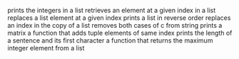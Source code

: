 prints the integers in a list
retrieves an element at a given index in a list
replaces a list element at a given index
prints a list in reverse order
replaces an index in the copy of a list
removes both cases of c from string
prints a matrix
a function that adds tuple elements of same index
prints the length of a sentence and its first character
a function that returns the maximum integer element from a list
